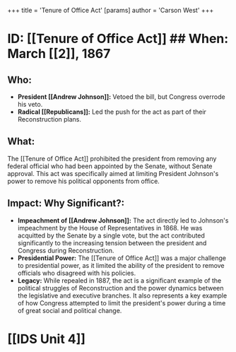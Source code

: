 +++
 title = 'Tenure of Office Act'
[params]
	author = 'Carson West'
+++
# ID: [[Tenure of Office Act]] ## When: March [[2]], 1867 
## Who: 
* **President [[Andrew Johnson]]:**  Vetoed the bill, but Congress overrode his veto. 
* **Radical [[Republicans]]:**  Led the push for the act as part of their Reconstruction plans.
## What:
The [[Tenure of Office Act]] prohibited the president from removing any federal official who had been appointed by the Senate, without Senate approval. This act was specifically aimed at limiting President Johnson's power to remove his political opponents from office. 
## Impact: Why Significant?: 
* **Impeachment of [[Andrew Johnson]]:** The act directly led to Johnson's impeachment by the House of Representatives in 1868. He was acquitted by the Senate by a single vote, but the act contributed significantly to the increasing tension between the president and Congress during Reconstruction.
* **Presidential Power:** The [[Tenure of Office Act]]  was a major challenge to presidential power, as it limited the ability of the president to remove officials who disagreed with his policies. 
* **Legacy:** While repealed in 1887, the act is a significant example of the political struggles of Reconstruction and the power dynamics between the legislative and executive branches.  It also represents a key example of how Congress attempted to limit the president's power during a time of great social and political change. 

# [[IDS Unit 4]]